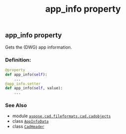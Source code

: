﻿---
title: app_info property
second_title: Aspose.CAD for Python via .NET API References
description: 
type: docs
weight: 40
url: /python-net/aspose.cad.fileformats.cad.cadobjects/cadheader/app_info/
is_root: false
---

## app_info property


Gets the (DWG) app information.
### Definition:
```python
@property
def app_info(self):
    ...
@app_info.setter
def app_info(self, value):
    ...
```

### See Also
* module [`aspose.cad.fileformats.cad.cadobjects`](../../)
* class [`AppInfoData`](/cad/python-net/aspose.cad.fileformats.cad.dwg.appinfo/appinfodata)
* class [`CadHeader`](/cad/python-net/aspose.cad.fileformats.cad.cadobjects/cadheader)

